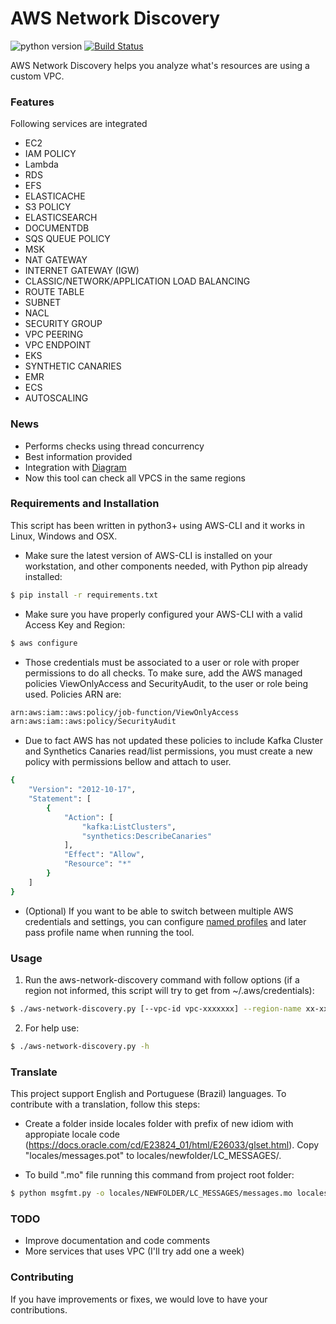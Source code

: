 # AWS Network Discovery

![python version](https://img.shields.io/badge/python-3.6%2C3.7%2C3.8-blue?logo=python)
[![Build Status](https://travis-ci.org/joemccann/dillinger.svg?branch=master)](https://travis-ci.org/joemccann/dillinger)

AWS Network Discovery helps you analyze what's resources are using a custom VPC.

### Features

Following services are integrated

- EC2
- IAM POLICY
- Lambda
- RDS
- EFS 
- ELASTICACHE
- S3 POLICY
- ELASTICSEARCH
- DOCUMENTDB
- SQS QUEUE POLICY
- MSK
- NAT GATEWAY
- INTERNET GATEWAY (IGW)
- CLASSIC/NETWORK/APPLICATION LOAD BALANCING
- ROUTE TABLE
- SUBNET
- NACL
- SECURITY GROUP
- VPC PEERING
- VPC ENDPOINT
- EKS
- SYNTHETIC CANARIES
- EMR 
- ECS
- AUTOSCALING

### News

- Performs checks using thread concurrency
- Best information provided
- Integration with [Diagram](https://github.com/mingrammer/diagrams)
- Now this tool can check all VPCS in the same regions

### Requirements and Installation

This script has been written in python3+ using AWS-CLI and it works in Linux, Windows and OSX.

- Make sure the latest version of AWS-CLI is installed on your workstation, and other components needed, with Python pip already installed:

```sh
$ pip install -r requirements.txt
```

- Make sure you have properly configured your AWS-CLI with a valid Access Key and Region:

```sh
$ aws configure
```

- Those credentials must be associated to a user or role with proper permissions to do all checks. To make sure, add the AWS managed policies ViewOnlyAccess and SecurityAudit, to the user or role being used. Policies ARN are:

```sh
arn:aws:iam::aws:policy/job-function/ViewOnlyAccess
arn:aws:iam::aws:policy/SecurityAudit
```

- Due to fact AWS has not updated these policies to include Kafka Cluster and Synthetics Canaries read/list permissions, you must create a new policy with permissions bellow and attach to user.

```sh
{
    "Version": "2012-10-17",
    "Statement": [
        {
            "Action": [
                "kafka:ListClusters",
                "synthetics:DescribeCanaries"
            ],
            "Effect": "Allow",
            "Resource": "*"
        }
    ]
}
```

- (Optional) If you want to be able to switch between multiple AWS credentials and settings, you can configure [named profiles](https://docs.aws.amazon.com/cli/latest/userguide/cli-configure-profiles.html) and later pass profile name when running the tool.

### Usage

1. Run the aws-network-discovery command with follow options (if a region not informed, this script will try to get from ~/.aws/credentials):

```sh
$ ./aws-network-discovery.py [--vpc-id vpc-xxxxxxx] --region-name xx-xxxx-xxx [--profile-name profile] [--diagram True/False]
```

2. For help use:

```sh
$ ./aws-network-discovery.py -h
```

### Translate

This project support English and Portuguese (Brazil) languages. To contribute with a translation, follow this steps:

- Create a folder inside locales folder with prefix of new idiom with appropiate locale code (https://docs.oracle.com/cd/E23824_01/html/E26033/glset.html). Copy "locales/messages.pot" to locales/newfolder/LC_MESSAGES/.

- To build ".mo" file running this command from project root folder:

```sh
$ python msgfmt.py -o locales/NEWFOLDER/LC_MESSAGES/messages.mo locales/NEWFOLDER/LC_MESSAGES/messages
```

### TODO

- Improve documentation and code comments
- More services that uses VPC (I'll try add one a week)

### Contributing

If you have improvements or fixes, we would love to have your contributions. 